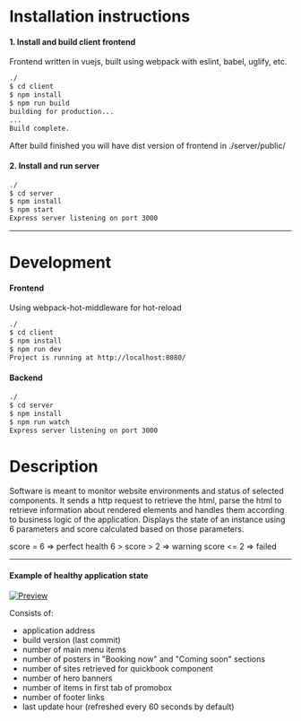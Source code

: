 # Installation instructions

#### 1. Install and build client frontend
Frontend written in vuejs, built using webpack with eslint, babel, uglify, etc.
```sh
./
$ cd client
$ npm install
$ npm run build
building for production...
...
Build complete.
```
After build finished you will have dist version of frontend in ./server/public/

#### 2. Install and run server
```sh
./
$ cd server
$ npm install
$ npm start
Express server listening on port 3000
```

------------

# Development
#### Frontend
Using webpack-hot-middleware for hot-reload
```sh
./
$ cd client
$ npm install
$ npm run dev
Project is running at http://localhost:8080/
```
#### Backend
```sh
./
$ cd server
$ npm install
$ npm run watch
Express server listening on port 3000
```

# Description
Software is meant to monitor website environments and status of selected components. It sends a http request to retrieve the html, parse the html to retrieve information about rendered elements and handles them according to business logic of the application.
Displays the state of an instance using 6 parameters and score calculated based on those parameters.

score = 6       => perfect health
6 > score > 2   => warning
score <= 2      => failed 

------------

#### Example of healthy application state
[![Preview](https://i.imgur.com/DkScfaf.png "Preview")](https://i.imgur.com/DkScfaf.png "Preview")

Consists of:
- application address
- build version (last commit)
- number of main menu items
- number of posters in "Booking now" and "Coming soon" sections
- number of sites retrieved for quickbook component
- number of hero banners
- number of items in first tab of promobox
- number of footer links
- last update hour (refreshed every 60 seconds by default)